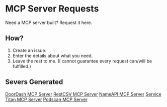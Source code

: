 # MCP Server Requests

Need a MCP server built? Request it here.

## How?

1) Create an issue.
2) Enter the details about what you need.
3) Leave the rest to me. (I cannot guarantee every request can/will be fulfilled.)


## Severs Generated

[DoorDash MCP Server](https://github.com/jordandalton/doordash-mcp-server)
[RestCSV MCP Server](https://github.com/JordanDalton/RestCsvMcpServer)
[NameAPI MCP Server](https://github.com/JordanDalton/NameApiMcpServer)
[Service Titan MCP Server](https://github.com/JordanDalton/ServiceTitanMcpServer)
[Podscan MCP Server](https://github.com/JordanDalton/PodscanMcpServer)